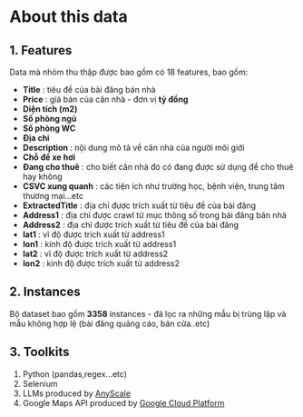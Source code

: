 # About this data
## 1. Features
Data mà nhóm thu thập được bao gồm có 18 features, bao gồm:
- **Title** : tiêu đề của bài đăng bán nhà
- **Price** : giá bán của căn nhà - đơn vị **tỷ đồng**
- **Diện tích (m2)**
- **Số phòng ngủ**
- **Số phòng WC**
- **Địa chỉ**
- **Description** : nội dung mô tả về căn nhà của người môi giới
- **Chỗ để xe hơi**
- **Đang cho thuê** : cho biết căn nhà đó có đang được sử dụng để cho thuê hay không
- **CSVC xung quanh** : các tiện ích như trường học, bệnh viện, trung tâm thương mại...etc
- **ExtractedTitle** : địa chỉ được trích xuất từ tiêu đề của bài đăng
- **Address1** : địa chỉ được crawl từ mục thông số trong bài đăng bán nhà
- **Address2** : địa chỉ được trích xuất từ tiêu đề của bài đăng
- **lat1** : vĩ độ được trích xuất từ address1 
- **lon1** : kinh độ được trích xuất từ address1
- **lat2** : vĩ độ được trích xuất từ address2 
- **lon2** : kinh độ được trích xuất từ address2 

## 2. Instances
Bộ dataset bao gồm **3358** instances - đã lọc ra những mẫu bị trùng lặp và mẫu không hợp lệ (bài đăng quảng cáo, bán cửa..etc)

## 3. Toolkits
1. Python (pandas,regex...etc)
2. Selenium
3. LLMs produced by [AnyScale](https://www.anyscale.com/)
4. Google Maps API produced by [Google Cloud Platform](https://cloud.google.com/?_gl=1*r24ouv*_up*MQ..&gclid=667652e9cf68194ded6b3488bfd2ad4c&gclsrc=3p.ds)

